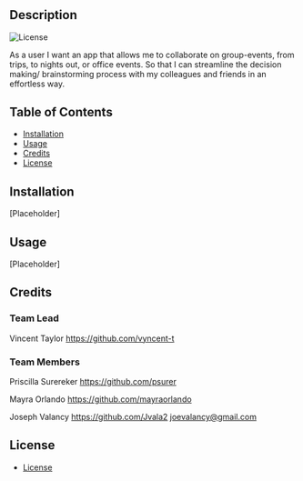 # <Like-Minded>

## Description

![License](https://img.shields.io/badge/Liscense-MIT-blue.svg "License Badge")

As a user I want an app that allows me to collaborate on group-events, from trips, to nights out, or office events. So that I can streamline the decision making/ brainstorming process with my colleagues and friends in an effortless way.








## Table of Contents

- [Installation](#installation)
- [Usage](#usage)
- [Credits](#credits)
- [License](#license)


## Installation

[Placeholder]










## Usage

[Placeholder]


    







## Credits

### Team Lead
Vincent Taylor https://github.com/vyncent-t

### Team Members
Priscilla Surereker https://github.com/psurer

Mayra Orlando https://github.com/mayraorlando

Joseph Valancy https://github.com/Jvala2 joevalancy@gmail.com






## License

- [License](https://opensource.org/liscenses/MIT)
